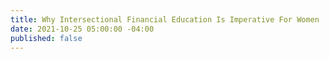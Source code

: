 ```yaml
---
title: Why Intersectional Financial Education Is Imperative For Women
date: 2021-10-25 05:00:00 -04:00
published: false
---
```


